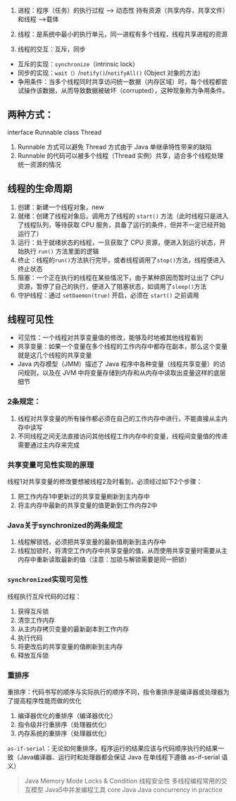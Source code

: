 1. 进程：程序（任务）的执行过程  --> 动态性
   持有资源（共享内存，共享文件）和线程     -->载体

2. 线程：是系统中最小的执行单元，同一进程有多个线程，线程共享进程的资源
3. 线程的交互：互斥，同步

* 互斥的实现：`synchronize`（intrinsic lock）
* 同步的实现：`wait（）`/`notify()`/`notifyAll()` (Object 对象的方法)
* 争用条件：当多个线程同时共享访问统一数据（内存区域）时，每个线程都尝试操作该数据，从而导致数据被破坏（corrupted），这种现象称为争用条件。

## 两种方式：
interface Runnable
class Thread
1. Runnable 方式可以避免 Thread 方式由于 Java 单继承特性带来的缺陷
2. Runnable 的代码可以被多个线程（Thread 实例）共享，适合多个线程处理统一资源的情况

## 线程的生命周期
1. 创建：新建一个线程对象，new
2. 就绪：创建了线程对象后，调用方了线程的 `start()` 方法（此时线程只是进入了线程队列，等待获取 CPU 服务，具备了运行的条件，但并不一定已经开始运行了）
3. 运行：处于就绪状态的线程，一旦获取了 CPU 资源，便进入到运行状态，开始执行 `run()` 方法里面的逻辑
4. 终止：线程的`run()`方法执行完毕，或者线程调用了`stop()`方法，线程便进入终止状态
5. 阻塞：一个正在执行的线程在某些情况下，由于某种原因而暂时让出了 CPU 资源，暂停了自己的执行，便进入了阻塞状态，如调用了`sleep()`方法
6. 守护线程：通过 `setDaemon(true)` 开启，必须在 `start()` 之前调用

## 线程可见性
* 可见性：一个线程对共享变量值的修改，能够及时地被其他线程看到
* 共享变量：如果一个变量在多个线程的工作内存中都存在副本，那么这个变量就是这几个线程的共享变量
* Java 内存模型（JMM）描述了 Java 程序中各种变量（线程共享变量）的访问规则，以及在 JVM 中将变量存储到内存和从内存中读取出变量这样的底层细节

### 2条规定：
1. 线程对共享变量的所有操作都必须在自己的工作内存中进行，不能直接从主内存中读写
2. 不同线程之间无法直接访问其他线程工作内存中的变量，线程间变量值的传递需要通过主内存来完成


### 共享变量可见性实现的原理
线程1对共享变量的修改要想被线程2及时看到，必须经过如下2个步骤：
1. 把工作内存1中更新过的共享变量刷新到主内存中
2. 将主内存中最新的共享变量的值更新到工作内存2中

### Java关于synchronized的两条规定
1. 线程解锁钱，必须把共享变量的最新值刷新到主内存中
2. 线程加锁时，将清空工作内存中共享变量的值，从而使用共享变量时需要从主内存中重新读取最新的值（注意：加锁与解锁需要是同一把锁）

### `synchronized`实现可见性
线程执行互斥代码的过程：
1. 获得互斥锁
2. 清空工作内存
3. 从主内存拷贝变量的最新副本到工作内存
4. 执行代码
5. 将更改后的共享变量的值刷新到主内存
6. 释放互斥锁

### 重排序
重排序：代码书写的顺序与实际执行的顺序不同，指令重排序是编译器或处理器为了提高程序性能而做的优化
1. 编译器优化的重排序（编译器优化）
2. 指令级并行重排序（处理器优化）
3. 内存系统的重排序（处理器优化）

`as-if-serial`：无论如何重排序，程序运行的结果应该与代码顺序执行的结果一致（Java编译器、运行时和处理器都会保证 Java 在单线程下遵循 as-if-serial 语义）

> Java Memory Mode
> Locks & Condition
> 线程安全性
> 多线程编程常用的交互模型
> Java5中并发编程工具
> core Java
> Java concurrency in practice